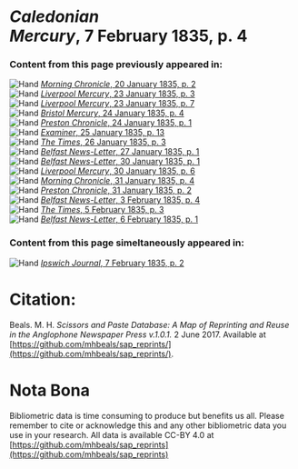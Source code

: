 # *Caledonian Mercury*, 7 February 1835, p. 4  
  
### Content from this page previously appeared in:  
![Hand](http://scissorsandpaste.net/wp-content/uploads/2017/06/smallhandpointer.png) [*Morning Chronicle*, 20 January 1835, p. 2](https://mhbeals.github.io/sap_html/Morning-Chronicle/Morning-Chronicle-20-January-1835-p-2)  
![Hand](http://scissorsandpaste.net/wp-content/uploads/2017/06/smallhandpointer.png) [*Liverpool Mercury*, 23 January 1835, p. 3](https://mhbeals.github.io/sap_html/Liverpool-Mercury/Liverpool-Mercury-23-January-1835-p-3)  
![Hand](http://scissorsandpaste.net/wp-content/uploads/2017/06/smallhandpointer.png) [*Liverpool Mercury*, 23 January 1835, p. 7](https://mhbeals.github.io/sap_html/Liverpool-Mercury/Liverpool-Mercury-23-January-1835-p-7)  
![Hand](http://scissorsandpaste.net/wp-content/uploads/2017/06/smallhandpointer.png) [*Bristol Mercury*, 24 January 1835, p. 4](https://mhbeals.github.io/sap_html/Bristol-Mercury/Bristol-Mercury-24-January-1835-p-4)  
![Hand](http://scissorsandpaste.net/wp-content/uploads/2017/06/smallhandpointer.png) [*Preston Chronicle*, 24 January 1835, p. 1](https://mhbeals.github.io/sap_html/Preston-Chronicle/Preston-Chronicle-24-January-1835-p-1)  
![Hand](http://scissorsandpaste.net/wp-content/uploads/2017/06/smallhandpointer.png) [*Examiner*, 25 January 1835, p. 13](https://mhbeals.github.io/sap_html/Examiner/Examiner-25-January-1835-p-13)  
![Hand](http://scissorsandpaste.net/wp-content/uploads/2017/06/smallhandpointer.png) [*The Times*, 26 January 1835, p. 3](https://mhbeals.github.io/sap_html/The-Times/The-Times-26-January-1835-p-3)  
![Hand](http://scissorsandpaste.net/wp-content/uploads/2017/06/smallhandpointer.png) [*Belfast News-Letter*, 27 January 1835, p. 1](https://mhbeals.github.io/sap_html/Belfast-News-Letter/Belfast-News-Letter-27-January-1835-p-1)  
![Hand](http://scissorsandpaste.net/wp-content/uploads/2017/06/smallhandpointer.png) [*Belfast News-Letter*, 30 January 1835, p. 1](https://mhbeals.github.io/sap_html/Belfast-News-Letter/Belfast-News-Letter-30-January-1835-p-1)  
![Hand](http://scissorsandpaste.net/wp-content/uploads/2017/06/smallhandpointer.png) [*Liverpool Mercury*, 30 January 1835, p. 6](https://mhbeals.github.io/sap_html/Liverpool-Mercury/Liverpool-Mercury-30-January-1835-p-6)  
![Hand](http://scissorsandpaste.net/wp-content/uploads/2017/06/smallhandpointer.png) [*Morning Chronicle*, 31 January 1835, p. 4](https://mhbeals.github.io/sap_html/Morning-Chronicle/Morning-Chronicle-31-January-1835-p-4)  
![Hand](http://scissorsandpaste.net/wp-content/uploads/2017/06/smallhandpointer.png) [*Preston Chronicle*, 31 January 1835, p. 2](https://mhbeals.github.io/sap_html/Preston-Chronicle/Preston-Chronicle-31-January-1835-p-2)  
![Hand](http://scissorsandpaste.net/wp-content/uploads/2017/06/smallhandpointer.png) [*Belfast News-Letter*, 3 February 1835, p. 4](https://mhbeals.github.io/sap_html/Belfast-News-Letter/Belfast-News-Letter-3-February-1835-p-4)  
![Hand](http://scissorsandpaste.net/wp-content/uploads/2017/06/smallhandpointer.png) [*The Times*, 5 February 1835, p. 3](https://mhbeals.github.io/sap_html/The-Times/The-Times-5-February-1835-p-3)  
![Hand](http://scissorsandpaste.net/wp-content/uploads/2017/06/smallhandpointer.png) [*Belfast News-Letter*, 6 February 1835, p. 1](https://mhbeals.github.io/sap_html/Belfast-News-Letter/Belfast-News-Letter-6-February-1835-p-1)  
  
### Content from this page simeltaneously appeared in:  
![Hand](http://scissorsandpaste.net/wp-content/uploads/2017/06/smallhandpointer.png) [*Ipswich Journal*, 7 February 1835, p. 2](https://mhbeals.github.io/sap_html/Ipswich-Journal/Ipswich-Journal-7-February-1835-p-2)  


# Citation: 

Beals. M. H. *Scissors and Paste Database: A Map of Reprinting and Reuse in the Anglophone Newspaper Press v.1.0.1.* 2 June 2017. Available at [https://github.com/mhbeals/sap_reprints/](https://github.com/mhbeals/sap_reprints/). 

# Nota Bona

Bibliometric data is time consuming to produce but benefits us all. Please remember to cite or acknowledge this and any other bibliometric data you use in your research. All data is available CC-BY 4.0 at [https://github.com/mhbeals/sap_reprints](https://github.com/mhbeals/sap_reprints)